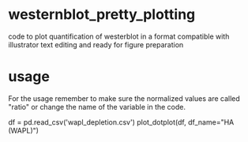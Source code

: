 # westernblot_pretty_plotting
code to plot quantification of westerblot in a format compatible with illustrator text editing and ready for figure preparation

# usage
For the usage remember to make sure the normalized values are called "ratio" or change the name of the variable in the code.

df = pd.read_csv('wapl_depletion.csv') 
plot_dotplot(df, df_name="HA (WAPL)")

